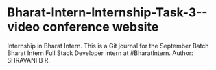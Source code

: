 # Bharat-Intern-Internship-Task-3--video conference website
Internship in Bharat Intern. This is a Git journal for the September Batch Bharat Intern Full Stack Developer intern at #BharatIntern. Author: SHRAVANI B R.
